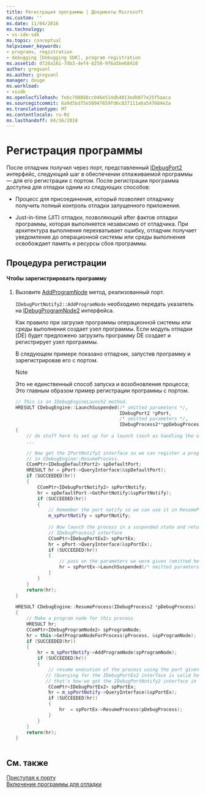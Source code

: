 ```yaml
---
title: Регистрация программы | Документы Microsoft
ms.custom: ''
ms.date: 11/04/2016
ms.technology:
- vs-ide-sdk
ms.topic: conceptual
helpviewer_keywords:
- programs, registration
- debugging [Debugging SDK], program registration
ms.assetid: d726a161-7db3-4ef4-b258-9f6a5be68418
author: gregvanl
ms.author: gregvanl
manager: douge
ms.workload:
- vssdk
ms.openlocfilehash: febc798888cc046e514db4013edb077e25f5aaca
ms.sourcegitcommit: 6a9d5bd75e50947659fd6c837111a6a547884e2a
ms.translationtype: MT
ms.contentlocale: ru-RU
ms.lasthandoff: 04/16/2018
---
```

# <a name="registering-the-program"></a>Регистрация программы
После отладчик получил через порт, представленный [IDebugPort2](../../extensibility/debugger/reference/idebugport2.md) интерфейс, следующий шаг в обеспечении отлаживаемой программы — для его регистрации с портом. После регистрации программа доступна для отладки одним из следующих способов:  
  
-   Процесс для присоединения, который позволяет отладчику получить полный контроль отладки запущенного приложения.  
  
-   Just-in-time (JIT) отладки, позволяющий after фактов отладки программы, которая выполняется независимо от отладчика. При архитектура выполнения перехватывает ошибку, отладчик получает уведомление до операционной системы или среды выполнения освобождает память и ресурсы сбоя программы.  
  
## <a name="registering-procedure"></a>Процедура регистрации  
  
#### <a name="to-register-your-program"></a>Чтобы зарегистрировать программу  
  
1.  Вызовите [AddProgramNode](../../extensibility/debugger/reference/idebugportnotify2-addprogramnode.md) метод, реализованный порт.  
  
     `IDebugPortNotify2::AddProgramNode` необходимо передать указатель на [IDebugProgramNode2](../../extensibility/debugger/reference/idebugprogramnode2.md) интерфейса.  
  
     Как правило при загрузке программы операционной системы или среды выполнения создает узел программы. Если модуль отладки (DE) будет предложено загрузить программу DE создает и регистрирует узел программы.  
  
     В следующем примере показано отладчик, запустив программу и зарегистрировав его с портом.  
  
    > [!NOTE]
    >  Это не единственный способ запуска и возобновления процесса; Это главным образом пример регистрации программы с портом.  
  
    ```cpp  
    // This is an IDebugEngineLaunch2 method.  
    HRESULT CDebugEngine::LaunchSuspended(/* omitted parameters */,  
                                          IDebugPort2 *pPort,  
                                          /* omitted parameters */,  
                                          IDebugProcess2**ppDebugProcess)  
    {  
        // do stuff here to set up for a launch (such as handling the other parameters)  
        ...  
  
        // Now get the IPortNotify2 interface so we can register a program node  
        // in CDebugEngine::ResumeProcess.  
        CComPtr<IDebugDefaultPort2> spDefaultPort;  
        HRESULT hr = pPort->QueryInterface(&spDefaultPort);  
        if (SUCCEEDED(hr))  
        {  
            CComPtr<IDebugPortNotify2> spPortNotify;  
            hr = spDefaultPort->GetPortNotify(&spPortNotify);  
            if (SUCCEEDED(hr))  
            {  
                // Remember the port notify so we can use it in ResumeProcess.  
                m_spPortNotify = spPortNotify;  
  
                // Now launch the process in a suspended state and return the  
                // IDebugProcess2 interface  
                CComPtr<IDebugPortEx2> spPortEx;  
                hr = pPort->QueryInterface(&spPortEx);  
                if (SUCCEEDED(hr))  
                {  
                    // pass on the parameters we were given (omitted here)  
                    hr = spPortEx->LaunchSuspended(/* omitted paramters */,ppDebugProcess)  
                }  
            }  
        }  
        return(hr);  
    }  
  
    HRESULT CDebugEngine::ResumeProcess(IDebugProcess2 *pDebugProcess)  
    {  
        // Make a program node for this process  
        HRESULT hr;  
        CComPtr<IDebugProgramNode2> spProgramNode;  
        hr = this->GetProgramNodeForProcess(pProcess, &spProgramNode);  
        if (SUCCEEDED(hr))  
        {  
            hr = m_spPortNotify->AddProgramNode(spProgramNode);  
            if (SUCCEEDED(hr))  
            {  
                // resume execution of the process using the port given to us earlier.  
               // (Querying for the IDebugPortEx2 interface is valid here since  
               // that's how we got the IDebugPortNotify2 interface in the first place.)  
                CComPtr<IDebugPortEx2> spPortEx;  
                hr = m_spPortNotify->QueryInterface(&spPortEx);  
                if (SUCCEEDED(hr))  
                {  
                    hr  = spPortEx->ResumeProcess(pDebugProcess);  
                }  
            }  
        }  
        return(hr);  
    }  
  
    ```  
  
## <a name="see-also"></a>См. также  
 [Приступая к порту](../../extensibility/debugger/getting-a-port.md)   
 [Включение программы для отладки](../../extensibility/debugger/enabling-a-program-to-be-debugged.md)